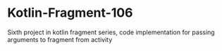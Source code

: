 # Kotlin-Fragment-106
Sixth project in kotlin fragment series, code implementation for passing arguments to fragment from activity
